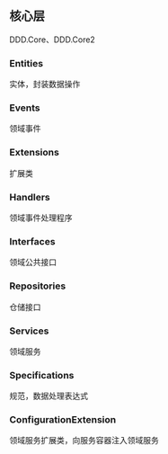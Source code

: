 ﻿## 核心层

DDD.Core、DDD.Core2

### Entities

实体，封装数据操作

### Events

领域事件

### Extensions

扩展类

### Handlers

领域事件处理程序

### Interfaces

领域公共接口

### Repositories

仓储接口

### Services

领域服务

### Specifications

规范，数据处理表达式

### ConfigurationExtension

领域服务扩展类，向服务容器注入领域服务